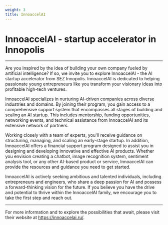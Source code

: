 ```yaml
---
weight: 3
title: InnoaccelAI
---
```


# **InnoaccelAI - startup accelerator in Innopolis**

---

Are you inspired by the idea of building your own company fueled by artificial intelligence? If so, we invite you to explore InnoaccelAI - the AI startup accelerator from SEZ Innopolis. InnoaccelAI is dedicated to helping passionate young entrepreneurs like you transform your visionary ideas into profitable high-tech ventures.

InnoaccelAI specializes in nurturing AI-driven companies across diverse industries and domains. By joining their program, you gain access to a comprehensive support system that encompasses all stages of building and scaling an AI startup. This includes mentorship, funding opportunities, networking events, and technical assistance from InnoaccelAI and its extensive network of partners.

Working closely with a team of experts, you'll receive guidance on structuring, managing, and scaling an early-stage startup. In addition, InnoaccelAI offers a financial support program designed to assist you in designing and developing innovative and effective AI products. Whether you envision creating a chatbot, image recognition system, sentiment analysis tool, or any other AI-based product or service, InnoaccelAI can provide the resources and guidance you need to get started.

InnoaccelAI is actively seeking ambitious and talented individuals, including entrepreneurs and engineers, who share a deep passion for AI and possess a forward-thinking vision for the future. If you believe you have the drive and potential to thrive within the InnoaccelAI family, we encourage you to take the first step and reach out.

---

For more information and to explore the possibilities that await, please visit their website at https://innoaccelai.ru/.